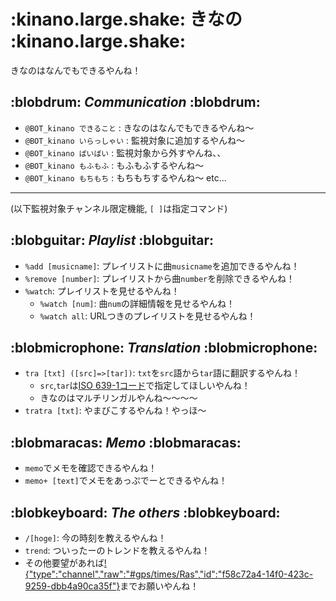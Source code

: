 # :kinano.large.shake: きなの :kinano.large.shake:
きなのはなんでもできるやんね！

## :blobdrum: *Communication* :blobdrum:
- `@BOT_kinano できること` : きなのはなんでもできるやんね～
- `@BOT_kinano いらっしゃい` : 監視対象に追加するやんね～
- `@BOT_kinano ばいばい` : 監視対象から外すやんね、、
- `@BOT_kinano もふもふ` : もふもふするやんね～
- `@BOT_kinano もちもち` : もちもちするやんね～
  etc...

-----

(以下監視対象チャンネル限定機能, `[ ]`は指定コマンド)

## :blobguitar: *Playlist* :blobguitar:
- `%add [musicname]`: プレイリストに曲`musicname`を追加できるやんね！
- `%remove [number]`: プレイリストから曲`number`を削除できるやんね！
- `%watch`: プレイリストを見せるやんね！
  - `%watch [num]`: 曲`num`の詳細情報を見せるやんね！
  - `%watch all`: URLつきのプレイリストを見せるやんね！

## :blobmicrophone: *Translation* :blobmicrophone:
- `tra [txt] ([src]=>[tar])`: `txt`を`src`語から`tar`語に翻訳するやんね！
    - `src`,`tar`は[ISO 639-1コード](https://ja.wikipedia.org/wiki/ISO_639-1%E3%82%B3%E3%83%BC%E3%83%89%E4%B8%80%E8%A6%A7)で指定してほしいやんね！
    - きなのはマルチリンガルやんね～～～～
- `tratra [txt]`: やまびこするやんね！やっほ～

## :blobmaracas: *Memo* :blobmaracas:
- `memo`でメモを確認できるやんね！
- `memo+ [text]`でメモをあっぷでーとできるやんね！

## :blobkeyboard: *The others* :blobkeyboard:
- `/[hoge]`: 今の時刻を教えるやんね！
- `trend`: ついったーのトレンドを教えるやんね！
- その他要望があれば[!{"type":"channel","raw":"#gps/times/Ras","id":"f58c72a4-14f0-423c-9259-dbb4a90ca35f"}](https://q.trap.jp/channels/gps/times/Ras)までお願いやんね！